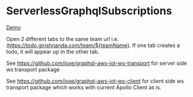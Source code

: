 # ServerlessGraphqlSubscriptions

[Demo](https://todo.girishnanda.com)

Open 2 different tabs to the same team url i.e. (https://todo.girishnanda.com/team/${teamName}. If one tab creates a todo, it will appear up in the other tab.

See https://github.com/ioxe/graphql-aws-iot-ws-transport for server side ws transport package

See https://github.com/ioxe/graphql-aws-iot-ws-client for client side ws transport package which works with current Apollo Client as is.
